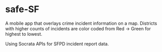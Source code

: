 # safe-SF
A mobile app that overlays crime incident information on a map. Districts with higher counts of incidents are color coded from Red -> Green for highest to lowest.

Using Socrata APIs for SFPD incident report data.
